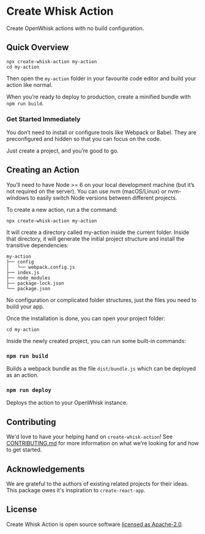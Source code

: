 # Create Whisk Action

Create OpenWhisk actions with no build configuration.

## Quick Overview

```
npx create-whisk-action my-action
cd my-action
```

Then open the `my-action` folder in your favourite code editor and build your action like normal.

When you’re ready to deploy to production, create a minified bundle with `npm run build`.

### Get Started Immediately

You don’t need to install or configure tools like Webpack or Babel.
They are preconfigured and hidden so that you can focus on the code.

Just create a project, and you’re good to go.

## Creating an Action

You’ll need to have Node >= 6 on your local development machine (but it’s not required on the server). You can use nvm (macOS/Linux) or nvm-windows to easily switch Node versions between different projects.

To create a new action, run a the command:

```
npx create-whisk-action my-action
```

It will create a directory called my-action inside the current folder.
Inside that directory, it will generate the initial project structure and install the transitive dependencies:

```
my-action
├── config
│   └── webpack.config.js
├── index.js
├── node_modules
├── package-lock.json
└── package.json
```

No configuration or complicated folder structures, just the files you need to build your app.

Once the installation is done, you can open your project folder:

```
cd my-action
```

Inside the newly created project, you can run some built-in commands:

### `npm run build`

Builds a webpack bundle as the file `dist/bundle.js` which can be deployed as an action.

### `npm run deploy`

Deploys the action to your OpenWhisk instance.

## Contributing

We'd love to have your helping hand on `create-whisk-action`! See [CONTRIBUTING.md](.github/CONTRIBUTING.md) for more information on what we're looking for and how to get started.

## Acknowledgements

We are grateful to the authors of existing related projects for their ideas. This package owes it's inspiration to `create-react-app`.

## License

Create Whisk Action is open source software [licensed as Apache-2.0](blob/master/LICENSE).
